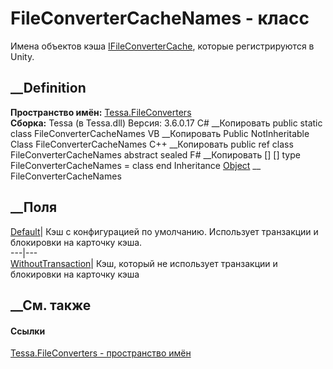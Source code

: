 # FileConverterCacheNames - класс
Имена объектов кэша
[IFileConverterCache](T_Tessa_FileConverters_IFileConverterCache.htm), которые
регистрируются в Unity.
## __Definition
 **Пространство имён:** [Tessa.FileConverters](N_Tessa_FileConverters.htm)  
 **Сборка:** Tessa (в Tessa.dll) Версия: 3.6.0.17
C# __Копировать
     public static class FileConverterCacheNames
VB __Копировать
     Public NotInheritable Class FileConverterCacheNames
C++ __Копировать
     public ref class FileConverterCacheNames abstract sealed
F# __Копировать
     [<AbstractClassAttribute>]
    [<SealedAttribute>]
    type FileConverterCacheNames = class end
Inheritance
    [Object](https://learn.microsoft.com/dotnet/api/system.object) __ FileConverterCacheNames
##  __Поля
[Default](F_Tessa_FileConverters_FileConverterCacheNames_Default.htm)|  Кэш с
конфигурацией по умолчанию. Использует транзакции и блокировки на карточку
кэша.  
---|---  
[WithoutTransaction](F_Tessa_FileConverters_FileConverterCacheNames_WithoutTransaction.htm)|
Кэш, который не использует транзакции и блокировки на карточку кэша  
## __См. также
#### Ссылки
[Tessa.FileConverters - пространство имён](N_Tessa_FileConverters.htm)
